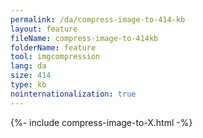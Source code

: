 ```yaml
---
permalink: /da/compress-image-to-414-kb
layout: feature
fileName: compress-image-to-414kb
folderName: feature
tool: imgcompression
lang: da
size: 414
type: kb
nointernationalization: true
---
```

{%- include compress-image-to-X.html -%}
      